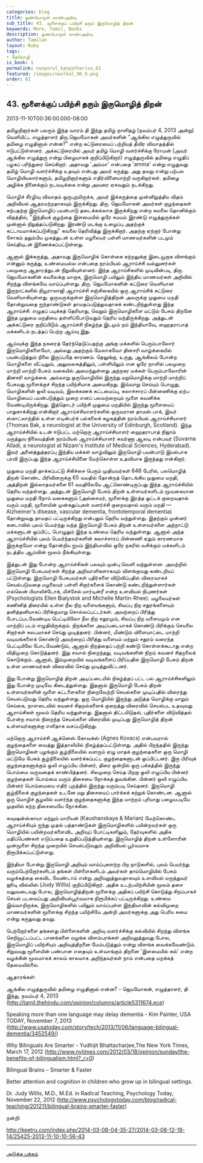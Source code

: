 ```yaml
---
categories: blog
title: நுண்பொருள் காண்பதறிவு
sub_title: 43. மூளைக்குப் பயிற்சி தரும் இருமொழித் திறன்
keywords: More, Tamil, Books
description: நுண்பொருள் காண்பதறிவு
author: Tamilan
layout: Ruby
tags:
- தேமொழி
is_book: 1
permalink: nunporul_kanpatharivu_61
featured: /images/noolkal_96_6.png
order: 61
---
```



## 43. மூளைக்குப் பயிற்சி தரும் இருமொழித் திறன்

2013-11-10T00:36:00.000-08:00

தமிழறிஞர்கள் பலரும் இந்த வாரம் தி இந்து தமிழ் நாளிதழ் (நவம்பர் 4, 2013 அன்று) வெளியிட்ட எழுத்தாளர் திரு.ஜெயமோகன் அவர்களின் "ஆங்கில எழுத்துருவில் தமிழை எழுதினால் என்ன?" என்ற கட்டுரையைப் பற்றியத் தீவிர விவாதத்தில் ஈடுபட்டுள்ளனர். அக்கட்டுரையில் அவர் தமிழ் மொழி வளர்ச்சிக்கு ரோமன் (அவர் ஆங்கில எழுத்துரு என்று பிழையாகக் குறிப்பிடுகிறார்) எழுத்துருவில் தமிழை எழுதிப் பழகப் பரிந்துரை செய்கிறார். அதாவது 'அம்மா' என்பதை 'amma' என்று எழுதுவது தமிழ் மொழி வளர்ச்சிக்கு உதவும் என்பது அவர் கருத்து. அது தவறு என்று பற்பல மொழியியலார்களும், தமிழறிஞர்களும் எதிர்வினையாற்றி வருகிறார்கள். தமிழை அழிக்க நினைக்கும் நடவடிக்கை என்று அவரை ஏசுவதும் நடக்கிறது.

மொழிச் சீரழிவு விவாதம் ஒருபுறமிருக்க, அவர் இக்கருத்தை முன்னிறுத்திய விதம் அறிவியல் ஆதரமற்றதாகவும் இருக்கிறது. திரு. ஜெயமோகன் அவர்கள் குழந்தைகள் கற்பதற்கு இருமொழிப் பயன்பாடு தடைக்கல்லாக இருக்கிறது என்ற கவலை தொனிக்கும் விதத்தில், "இந்தியக் குழந்தை இளமையில் ஒரே சமயம் இரண்டு எழுத்துருக்கள் முன்னால் நிறுத்தப்படுகிறது. இரண்டு மடங்கு உழைப்பு அதற்குக் கட்டாயமாக்கப்படுகிறது" கவலை தெரிவித்து இருக்கிறார். அதற்கு ஏற்றார் போன்று சோகம் ததும்பிய முகத்துடன் உள்ள மழலையர் பள்ளி மாணவர்களின் படமும் செய்தியுடன் இணைக்கப்பட்டுள்ளது.

ஆனால் இக்கருத்து, அதாவது இருமொழிக் கொள்கை கற்றலுக்கு இடையூறாக விளங்கும் என்னும் கருத்து, உண்மையல்ல என்பதை நரம்பியல் ஆராய்ச்சி வல்லுனர்கள் பலமுறை ஆதாரத்துடன் நிறுவியுள்ளனர். இந்த ஆராய்சிகளில் முடிவின்படி, திரு. ஜெயமோகனின் கவலைக்கு மாறாக, இருமொழி பயிலும் இந்திய மாணவர்கள் அறிவில் சிறந்து விளங்கவே வாய்ப்புள்ளது. திரு. ஜெயமோகனின் கட்டுரை வெளியான இருநாட்களில் நியூராலாஜி ஆராய்ச்சி சஞ்சிகையில் ஒரு ஆராய்சிக் கட்டுரை வெளியாகியுள்ளது. ஒருவருக்குள்ள இருமொழித்திறன் அவருக்கு முதுமை மறதி தோன்றுவதை ஐந்தாண்டுகள் தாமதப்படுத்துவதாகக் கண்டறிந்துள்ளது இந்த ஆராய்ச்சி. எழுதப் படிக்கத் தெரியாது, வெறும் இருமொழிகளை மட்டும் பேசும் திறனே இந்த முதுமை மறதியை தள்ளிப்போடுவதும் தெரிய வந்திருக்கிறது. அத்துடன் அக்கட்டுரை குறிப்பிடும் ஆராய்ச்சி நிகழ்ந்த இடமும் நம் இந்தியாவே, ஹைதராபாத் மக்களிடம் நடத்தப் பெற்ற ஆய்வு இது.

ஆய்வுக்கு இந்த நகரைத் தேர்ந்தெடுப்பதற்கு அங்கு மக்களில் பெரும்பாலோர் இருமொழிகளையோ, அல்லது அதற்கும் மேலாகவோ தினசரி வாழ்க்கையில் பயன்படுத்தும் நிலை இருப்பதே காரணம். தெலுங்கு, உருது, ஆங்கிலம் போன்ற மொழிகளை வீட்டிலும், அலுவலகத்திலும், பள்ளியிலும் என ஒரே நாளில் பலமுறை மாற்றி மாற்றி பேசும் வகையில் அமைந்துள்ளது அந்நகர மக்கள் பெரும்பாலோரின் தினசரி வாழ்க்கை. அவ்வாறு ஒருமொழியில் இருந்து மறுமொழிக்கு மாற்றி மாற்றிப் பேசுவது மூளைக்குச் சிறந்த பயிற்சியாக அமைகிறது. இவ்வாறு செய்யும் பொழுது, மொழிகளின் ஒலி வடிவம், இலக்கணக் கட்டமைப்பு, கலாச்சாரப் பின்னணிக்கு ஏற்ப மொழியைப் பயன்படுத்தும் முறை எனப் பலவற்றையும் மூளை கவனிக்க வேண்டியிருக்கிறது. இத்தொடர் பயிற்சி முதுமை மறதியில் இருந்து மூளையைப் பாதுகாக்கிறது என்கிறார் ஆராய்ச்சியாளர்களில் ஒருவரான தாமஸ் பாக், இவர் ஸ்காட்லாந்தில் உள்ள எடின்பர்க் பல்கலைக் கழகத்தின் நரம்பியல் ஆராய்ச்சியாளர் (Thomas Bak, a neurologist at the University of Edinburgh, Scotland). இந்த ஆராய்ச்சியில் உடன் ஈடுபட்ட மற்றொரு ஆராய்ச்சியாளர் ஹைதராபாத் நிஜாம் மருத்துவ நிலையத்தின் நரம்பியல் ஆராய்ச்சியாளர் சுவர்ணா ஆலடி என்பவர் (Suvarna Alladi, a neurologist at Nizam's Institute of Medical Sciences, Hyderabad). இவர் அனைத்துத்தரப்பு இந்திய மக்கள் வாழ்விலும் இருமொழி பயன்பாடு இயல்பாக பரவி இருப்பது இந்த ஆராய்ச்சியினை மேற்கொள்ள உதவியாக இருந்தது என்கிறார்.

முதுமை மறதி தாக்கப்பட்டு சிகிச்சை பெரும் முதியவர்கள் 648 பேரில், பலமொழித் திறன் கொண்ட பிரிவினருக்கு 65 வயதில் தோன்றத் தொடங்கிய முதுமை மறதி, அத்திறன் இல்லாதவர்களை 61 வயதிலேயே ஆட்கொண்டிருப்பது இந்த ஆராய்ச்சியில் தெரிய வந்தள்ளது. அத்துடன் இருமொழி பேசும் திறன் உள்ளவர்களிடம் மூவகையான முதுமை மறதி நோய் வகைகளும் (அல்சைமர், மூளைக்கு இரத்த ஓட்டக் குறைவதால் வரும் மறதி, மூளையின் முன்கதுப்புகள் வளர்ச்சி குறைவதால் வரும் மறதி — Alzheimer's disease, vascular dementia, frontotemporal dementia) தோன்றுவது தாமதப் பட்டிருக்கிறது என்பதும் தெரிய வந்துள்ளது. இதற்கும் முன்னர் கனடாவில் புலம் பெயர்ந்து வந்த இருமொழி பேசும் திறன் உள்ளவர்களை அந்நாட்டு மக்களுடன் ஒப்பிட்ட பொழுதும் இந்த உண்மை தெரிய வந்துள்ளது. ஆனால் அந்த ஆராய்ச்சியில் புலம் பெயர்ந்தவர்களின் கலாச்சாரப் பின்னணி ஏதும் காரணமாக இருக்குமோ என்று தோன்றிய ஐயம் இந்தியாவில் ஒரே நகரில் வசிக்கும் மக்களிடம் நடத்திய ஆய்வின் மூலம் நீங்கியுள்ளது.

இத்துடன் இது போன்ற ஆராய்ச்சிகள் பலவும் முன்பு வெளி வந்துள்ளன. அவற்றில் இருமொழி பேசுபவர்கள் சிறந்த அறிவாளிகளாகவும் விளங்குவது கண்டறியப் பட்டுள்ளது. இருமொழி பேசுபவர்கள் புதிர்களை விடுவிப்பதில் விரைவாகச் செயல்படுவதை மழலையர் பள்ளி சிறார்களைக் கொண்டு கண்டறிந்துள்ளார்கள் எல்லென் பியாலிச்டோக், மிச்சேல் மார்டின்ரீ என்ற உளவியல் நிபுணர்கள் (Psychologists Ellen Bialystok and Michelle Martin-Rhee). மழலையர்கள் கணினித் திரையில் உள்ள நீல நிற வளையங்களும், சிவப்பு நிற சதுரங்களையும் தனித்தனியாகப் பிரிக்குமாறு சொல்லப்பட்டர்கள். அவற்றைப் பிரித்து போடப்படவேண்டிய பெட்டியிலோ நீல நிற சதுரமும், சிவப்பு நிற வளையமும் என மாற்றிப் படம் எழுதியிருக்கும். நிறங்களை அடிப்படையாகக் கொண்டு பிரிக்கும் செயலை சிறார்கள் சுலபமாகச் செய்து முடித்தனர். பின்னர், மீண்டும் விளையாட்டை மாற்றி வடிவங்களைக் கொண்டு அவற்றைப் பிரித்து வளையம் மற்றும் சதுரம் வரைந்த பெட்டியிலே போடவேண்டும், ஆனால் நிறத்தைப் பற்றி கண்டு கொள்ளக்கூடாது என்ற விதிமுறை கொடுத்தனர். இது சவால் நிறைந்தது, வடிவங்களின் நிறம் கவனச் சிதறலைக் கொடுக்கும். ஆனால், இம்முறையில் வடிவங்களைப் பிரிப்பதில் இருமொழி பேசும் திறன் உள்ள மாணவர்கள் விரைவில் செய்து முடித்துவிட்டனர்.

இது போன்று இருமொழித் திறன் அடிப்படையில் நிகழ்த்தப் பட்ட பல ஆராய்ச்சிகளிலும் இது போன்ற முடிவே கிடைத்துள்ளது. இதனால் இருமொழி பேசும் திறன் உள்ளவர்களின் மூளை கட்டளைகளை நிறைவேற்றி செயல்களை முடிப்பதில் விரைந்து செயல்படுவது தெரிய வந்துள்ளது. ஒரு மொழியில் இருந்து அடுத்த மொழிக்கு மாறும் செய்கை, நாளடைவில் கவனச் சிதறல்களைக் குறைத்து விரைவில் செயல்பட உதவுவது ஆராய்சிகள் மூலம் தெரிய வந்துள்ளது. இதனால் திட்டமிடுதல், புதிர்களை விடுவித்தல் போன்ற சவால் நிறைந்த செயல்களை விரைவில் முடிப்பது இருமொழித் திறன் உள்ளவர்களுக்கு எளிதாக வசப்படுகிறது.

மற்றொரு ஆராய்ச்சி ஆக்னெஸ் கோவக்ஸ் (Agnes Kovacs) என்பவரால் குழந்தைகளை வைத்து இத்தாலியில் நிகழ்த்தப்பட்டுள்ளது. அதில் பிறந்ததில் இருந்து இருமொழிகள் புழங்கும் சூழ்நிலையில் வளரும் ஏழு மாதக் குழந்தைகளை ஒரு மொழி மட்டுமே பேசும் சூழ்நிலையில் வளர்க்கப்பட்ட குழந்தைகளுடன் ஒப்பிட்டனர். இரு பிரிவுக் குழந்தைகளுக்கும் ஒலி எழுப்பிய பின்னர், திரை ஒன்றில் ஒரு பக்கத்தில் இருந்து பொம்மை வருவதைக் காண்பித்தனர். சிலமுறை செய்த பிறகு ஒலி எழுப்பிய பின்னர் குழந்தைகள் பொம்மை வரும் திசையை நோக்கத் துவங்கின. பின்னர் ஒலி எழுப்பிய பின்னர் பொம்மையை எதிர் புறத்தில் இருந்து வரும்படி செய்தனர். இருமொழி சூழ்நிலைக் குழந்தைகள் உடனே மறு திசையைப் பார்க்கக் கற்றுக் கொண்டன. ஆனால் ஒரு மொழிச் சூழலில் வளர்ந்த குழந்தைகளுக்கு இந்த மாற்றம் புரியாது பழையபடியே முதலில் கற்ற திசையையே நோக்கின.

கவுஷன்ஸ்காயா மற்றும் மாரியன் (Kaushanskaya & Marian) மேற்கொண்ட ஆராய்ச்சியும் ஐந்து முதல் பத்தாண்டுகள் இருமொழிகளில் பயின்றவர்கள் ஒரு மொழியில் பயின்றவர்களைவிட அறிவுப் போட்டிகளிலும், தேர்வுகளில் அதிக மதிப்பெண்கள் எடுப்பதை உறுதிப்படுத்தியுள்ளது. இருமொழித் திறன் உள்ளோரின் முன்மூளை சிறந்த முறையில் செயல்படுவதும் அறிவியல் பூர்வமாக நிரூபிக்கப்பட்டுள்ளது.

இந்தியா போன்று இருமொழி அறியும் வாய்ப்புகளற்ற பிற நாடுகளில், புலம் பெயர்ந்து வரும்பெற்றோர்களிடம் தங்கள் பிள்ளைகளிடம் அவர்கள் தாய்மொழியில் பேசும் வழக்கத்தை கைவிட வேண்டாம் என்று அறிவுறுத்துவதாகவும் உளவியல் மருத்துவர் ஜூடி வில்லிஸ் (Judy Willis) குறிப்பிடுகிறார். அதிக உடற்பயிற்சியின் மூலம் தசை வலுவடைவது போல, இருமொழித்திறன் மூளைக்கு அதிகப் பயிற்சி கொடுத்து சிறப்பாகச் செயல் படவைப்பது அறிவியல்பூர்வமாக நிரூபிக்கப் பட்டிருக்கிறது. உண்மை இவ்வாறிருக்க, இருமொழிகளில் பயிலும் வாய்ப்புள்ள இந்தியாவின் கல்விமுறை மாணவர்களின் மூளைக்கு சிறந்த பயிற்சியே அன்றி அவர்களுக்கு அது பெரிய சுமை என்று கருதுவது தவறு.

பெற்றோர்களை தங்களது பிள்ளைகளின் அறிவு வளர்ச்சிக்கு கல்வியில் சிறந்து விளங்க செறிவூட்டப்பட்ட பானங்களை வழங்க விளம்பரங்கள் அறிவுறுத்துவது போல, இருமொழிப் பயிற்சியும் அறிவுத்திறனை மேம்படுத்தும் என்று விளங்க வைக்கவேண்டும். சிறுவயது மூளையின் பண்பான எதையும் உள்வாங்கும் திறனை 'இளமையில் கல்' என்ற வழக்கின் மூலமாகக் காலம் காலமாக அறிந்தவர்கள் நாம் என்பதை மறக்கத் தேவையில்லை.

ஆதாரங்கள்:

ஆங்கில எழுத்துருவில் தமிழை எழுதினால் என்ன? - ஜெயமோகன், எழுத்தாளர், தி இந்து, நவம்பர் 4, 2013 (http://tamil.thehindu.com/opinion/columns/article5311674.ece)

Speaking more than one language may delay dementia - Kim Painter, USA TODAY, November 7, 2013 (http://www.usatoday.com/story/tech/2013/11/06/language-bilingual-dementia/3452549/)

Why Bilinguals Are Smarter - Yudhijit Bhattacharjee,The New York Times, March 17, 2012 (http://www.nytimes.com/2012/03/18/opinion/sunday/the-benefits-of-bilingualism.html?_r=0)

Bilingual Brains – Smarter & Faster

Better attention and cognition in children who grow up in bilingual settings.

Dr. Judy Willis, M.D., M.Ed. in Radical Teaching, Psychology Today, November 22, 2012 (http://www.psychologytoday.com/blog/radical-teaching/201211/bilingual-brains-smarter-faster)

நன்றி:

http://keetru.com/index.php/2014-03-08-04-35-27/2014-03-08-12-18-14/25425-2013-11-10-10-56-43

* * *

[அடுத்த பக்கம்](nunporul_kanpatharivu_62)